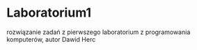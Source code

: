 # Laboratorium1
rozwiązanie zadań z pierwszego laboratorium z programowania komputerów, autor Dawid Herc
